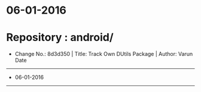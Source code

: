 06-01-2016
==========

# Repository : android/
- Change No.: 8d3d350 | Title: Track Own DUtils Package | Author: Varun Date 



----------
- 06-01-2016
----------

